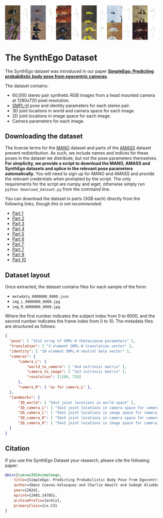 ![SynthEgo dataset](docs/img/dataset_samples.jpg)

# The SynthEgo Dataset

The SynthEgo dataset was introduced in our paper [**SimpleEgo: Predicting probabilistic body pose from egocentric cameras**](https://microsoft.github.io/SimpleEgo/).

The dataset contains:

- 60,000 stereo pair synthetic RGB images from a head mounted camera at 1280x720 pixel resolution.
- [SMPL-H](https://mano.is.tue.mpg.de/) pose and identity parameters for each stereo pair.
- 3D joint locations in world and camera space for each image.
- 2D joint locations in image space for each image.
- Camera parameters for each image.

## Downloading the dataset

The license terms for the [MANO](https://mano.is.tue.mpg.de/) dataset and parts of the [AMASS](https://amass.is.tue.mpg.de/) dataset prevent redistribution.
As such, we include names and indices for these poses in the dataset we distribute, but not the pose parameters themselves.
**For simplicity, we provide a script to download the MANO, AMASS and SynthEgo datasets and splice in the relevant pose parameters automatically.**
You will need to sign up for MANO and AMASS and provide the relevant credentials when prompted by the script.
The only requirements for the script are numpy and wget, otherwise simply run `python download_dataset.py` from the command line.

You can download the dataset in parts (3GB each) directly from the following links, though *this is not recommended*:

- [Part 1](https://facesyntheticspubwedata.blob.core.windows.net/3dv-2024/synth_ego_01.zip)
- [Part 2](https://facesyntheticspubwedata.blob.core.windows.net/3dv-2024/synth_ego_02.zip)
- [Part 3](https://facesyntheticspubwedata.blob.core.windows.net/3dv-2024/synth_ego_03.zip)
- [Part 4](https://facesyntheticspubwedata.blob.core.windows.net/3dv-2024/synth_ego_04.zip)
- [Part 5](https://facesyntheticspubwedata.blob.core.windows.net/3dv-2024/synth_ego_05.zip)
- [Part 6](https://facesyntheticspubwedata.blob.core.windows.net/3dv-2024/synth_ego_06.zip)
- [Part 7](https://facesyntheticspubwedata.blob.core.windows.net/3dv-2024/synth_ego_07.zip)
- [Part 7](https://facesyntheticspubwedata.blob.core.windows.net/3dv-2024/synth_ego_08.zip)
- [Part 9](https://facesyntheticspubwedata.blob.core.windows.net/3dv-2024/synth_ego_09.zip)
- [Part 10](https://facesyntheticspubwedata.blob.core.windows.net/3dv-2024/synth_ego_10.zip)

## Dataset layout

Once extracted, the dataset contains files for each sample of the form:

- `metadata_0000000_0000.json`
- `img_L_0000000_0000.jpg`
- `img_R_0000000_0000.jpg`

Where the first number indicates the subject index from 0 to 6000, and the second number indicates the frame index from 0 to 10.
The metadata files are structured as follows:

```json
{
  "pose": [ "52x3 array of SMPL-H thetas/pose parameters" ],
  "translation": [ "3 element SMPL-H translation vector" ],
  "identity": [ "10 element SMPL-H neutral beta vector" ],
  "cameras": {
      "camera_L": {
          "world_to_camera": [ "4x4 extrinsic matrix" ],
          "camera_to_image": [ "3x3 intrinsic matrix" ],
          "resolution": [1280, 720]
      },
      "camera_R": { "as for camera_L" },
  },
  "landmarks": {
      "3D_world": [ "54x3 joint locations in world space" ],
      "3D_camera_L": [ "54x3 joint locations in camera space for camera_L" ],
      "2D_camera_L": [ "54x2 joint locations in image space for camera_L" ],
      "3D_camera_R": [ "54x3 joint locations in camera space for camera_R" ],
      "2D_camera_R": [ "54x2 joint locations in image space for camera_R" ],
  }
}
```

## Citation

If you use the SynthEgo Dataset your research, please cite the following paper:

```bibtex
@misc{cuevas2024simpleego,
    title={SimpleEgo: Predicting Probabilistic Body Pose from Egocentric Cameras},
    author={Hanz Cuevas-Velasquez and Charlie Hewitt and Sadegh Aliakbarian and Tadas Baltru\v{s}aitis},
    year={2024},
    eprint={2401.14785},
    archivePrefix={arXiv},
    primaryClass={cs.CV}
}
```
